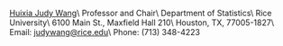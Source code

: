  [Huixia Judy Wang](https://sites.google.com/view/judywangstat)\\
            Professor and Chair\\
            Department of Statistics\\
            Rice University\\
            6100 Main St., Maxfield Hall 210\\
            Houston, TX, 77005-1827\\
            Email: <a href="mailto:judywang@rice.edu">judywang@rice.edu</a>\\
            Phone: (713) 348-4223